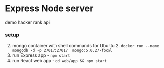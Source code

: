 # Express Node server

demo hacker rank api

### setup
2. mongo container with shell commands for Ubuntu
   2. `docker run --name mongodb -d -p 27017:27017  mongo:5.0.27-focal`
3. run Express app - `npm start`
4. run React web app - `cd web/app && npm start`
